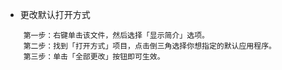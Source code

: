 
* 更改默认打开方式
```text
    第一步：右键单击该文件，然后选择「显示简介」选项。
    第二步：找到「打开方式」项目，点击倒三角选择你想指定的默认应用程序。
    第三步：单击「全部更改」按钮即可生效。
```


